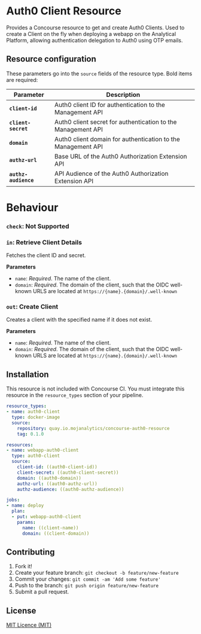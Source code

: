 # Auth0 Client Resource

Provides a Concourse resource to get and create Auth0 Clients. Used to create a
Client on the fly when deploying a webapp on the Analytical Platform, allowing
authentication delegation to Auth0 using OTP emails.

## Resource configuration

These parameters go into the `source` fields of the resource type. Bold items are required:

| Parameter | Description |
| --------- | ----------- |
| **`client-id`** | Auth0 client ID for authentication to the Management API |
| **`client-secret`** | Auth0 client secret for authentication to the Management API |
| **`domain`** | Auth0 client domain for authentication to the Management API |
| **`authz-url`** | Base URL of the Auth0 Authorization Extension API |
| **`authz-audience`** | API Audience of the Auth0 Authorization Extension API |

# Behaviour

### `check`: Not Supported

### `in`: Retrieve Client Details

Fetches the client ID and secret.

**Parameters**

+ `name`: _Required_. The name of the client.
+ `domain`: _Required_. The domain of the client, such that the OIDC well-known
  URLS are located at `https://{name}.{domain}/.well-known`

### `out`: Create Client

Creates a client with the specified name if it does not exist.

**Parameters**

+ `name`: _Required_. The name of the client.
+ `domain`: _Required_. The domain of the client, such that the OIDC well-known
  URLS are located at `https://{name}.{domain}/.well-known`

## Installation

This resource is not included with Concourse CI. You must integrate this resource in the `resource_types` section of your pipeline.

```yaml
resource_types:
- name: auth0-client
  type: docker-image
  source:
    repository: quay.io.mojanalytics/concourse-auth0-resource
    tag: 0.1.0

resources:
- name: webapp-auth0-client
  type: auth0-client
  source:
    client-id: ((auth0-client-id))
    client-secret: ((auth0-client-secret))
    domain: ((auth0-domain))
    authz-url: ((auth0-authz-url))
    authz-audience: ((auth0-authz-audience))

jobs:
- name: deploy
  plan:
  - put: webapp-auth0-client
    params:
      name: ((client-name))
      domain: ((client-domain))
```

## Contributing

1. Fork it!
2. Create your feature branch: `git checkout -b feature/new-feature`
3. Commit your changes: `git commit -am 'Add some feature'`
4. Push to the branch: `git push origin feature/new-feature`
5. Submit a pull request.

## License

[MIT Licence (MIT)](LICENCE)
